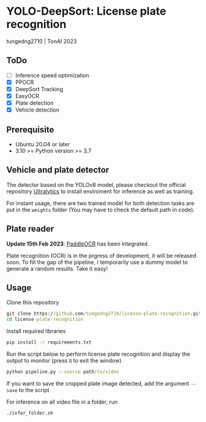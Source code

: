 # YOLO-DeepSort: License plate recognition
tungedng2710 | TonAI 2023
## ToDo
- [ ] Inference speed optimization
- [x] PPOCR
- [x] DeepSort Tracking 
- [x] EasyOCR
- [x] Plate detection
- [x] Vehicle detection

## Prerequisite
* Ubuntu 20.04 or later
* 3.10 >= Python version >= 3.7

## Vehicle and plate detector
The detector based on the YOLOv8 model, please checkout the official repository [Ultralytics](https://github.com/ultralytics/ultralytics) to install enviroment for inference as well as training.

For instant usage, there are two trained model for both detection tasks are put in the ```weights``` folder (You may have to check the default path in code).

## Plate reader
**Update 15th Feb 2023**: [PaddleOCR](https://github.com/PaddlePaddle/PaddleOCR) has been integrated.

Plate recognition (OCR) is in the prgress of development, it will be released soon. To fill the gap of the pipeline, I temporarily use a dummy model to generate a random results. Take it easy!

## Usage
Clone this repository
```bat
git clone https://github.com/tungedng2710/license-plate-recognition.git
cd license-plate-recognition
```
Install required libraries
```bat
pip install -r requirements.txt
```
Run the script below to perform license plate recognition and display the output to monitor (press ```Q``` to exit the window)
```bat 
python pipeline.py --source path/to/video
```
If you want to save the cropped plate image detected, add the argument ```--save``` to the script

For inference on all video file in a folder, run 
```bat
./infer_folder.sh
```